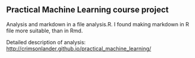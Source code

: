 ## Practical Machine Learning course project

Analysis and markdown in a file analysis.R. I found making markdown in R file more suitable, than in Rmd.

Detailed description of analysis: http://crimsonlander.github.io/practical_machine_learning/

